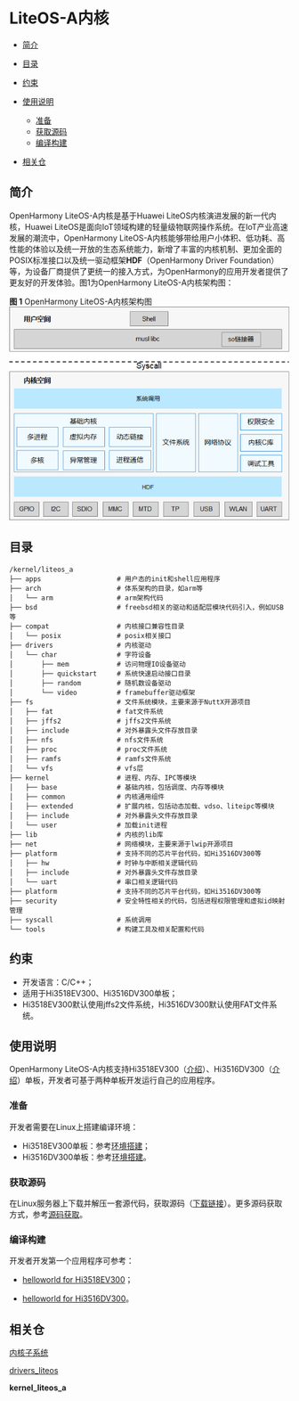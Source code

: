 # LiteOS-A内核<a name="ZH-CN_TOPIC_0000001096612501"></a>

-   [简介](#section11660541593)
-   [目录](#section161941989596)
-   [约束](#section119744591305)
-   [使用说明](#section741617511812)
    -   [准备](#section1579912573329)
    -   [获取源码](#section11443189655)
    -   [编译构建](#section2081013992812)

-   [相关仓](#section1371113476307)

## 简介<a name="section11660541593"></a>

OpenHarmony LiteOS-A内核是基于Huawei LiteOS内核演进发展的新一代内核，Huawei LiteOS是面向IoT领域构建的轻量级物联网操作系统。在IoT产业高速发展的潮流中，OpenHarmony LiteOS-A内核能够带给用户小体积、低功耗、高性能的体验以及统一开放的生态系统能力，新增了丰富的内核机制、更加全面的POSIX标准接口以及统一驱动框架**HDF**（OpenHarmony Driver Foundation）等，为设备厂商提供了更统一的接入方式，为OpenHarmony的应用开发者提供了更友好的开发体验。图1为OpenHarmony LiteOS-A内核架构图：

**图 1**  OpenHarmony LiteOS-A内核架构图<a name="fig27311582210"></a>  
![](figures/OpenHarmony-LiteOS-A内核架构图.png "OpenHarmony-LiteOS-A内核架构图")

## 目录<a name="section161941989596"></a>

```
/kernel/liteos_a
├── apps                   # 用户态的init和shell应用程序
├── arch                   # 体系架构的目录，如arm等
│   └── arm                # arm架构代码
├── bsd                    # freebsd相关的驱动和适配层模块代码引入，例如USB等
├── compat                 # 内核接口兼容性目录
│   └── posix              # posix相关接口
├── drivers                # 内核驱动
│   └── char               # 字符设备
│       ├── mem            # 访问物理IO设备驱动
│       ├── quickstart     # 系统快速启动接口目录
│       ├── random         # 随机数设备驱动
│       └── video          # framebuffer驱动框架
├── fs                     # 文件系统模块，主要来源于NuttX开源项目
│   ├── fat                # fat文件系统
│   ├── jffs2              # jffs2文件系统
│   ├── include            # 对外暴露头文件存放目录
│   ├── nfs                # nfs文件系统
│   ├── proc               # proc文件系统
│   ├── ramfs              # ramfs文件系统
│   └── vfs                # vfs层
├── kernel                 # 进程、内存、IPC等模块
│   ├── base               # 基础内核，包括调度、内存等模块
│   ├── common             # 内核通用组件
│   ├── extended           # 扩展内核，包括动态加载、vdso、liteipc等模块
│   ├── include            # 对外暴露头文件存放目录
│   └── user               # 加载init进程
├── lib                    # 内核的lib库
├── net                    # 网络模块，主要来源于lwip开源项目
├── platform               # 支持不同的芯片平台代码，如Hi3516DV300等
│   ├── hw                 # 时钟与中断相关逻辑代码
│   ├── include            # 对外暴露头文件存放目录
│   └── uart               # 串口相关逻辑代码
├── platform               # 支持不同的芯片平台代码，如Hi3516DV300等
├── security               # 安全特性相关的代码，包括进程权限管理和虚拟id映射管理
├── syscall                # 系统调用
└── tools                  # 构建工具及相关配置和代码
```

## 约束<a name="section119744591305"></a>

-   开发语言：C/C++；
-   适用于Hi3518EV300、Hi3516DV300单板；
-   Hi3518EV300默认使用jffs2文件系统，Hi3516DV300默认使用FAT文件系统。

## 使用说明<a name="section741617511812"></a>

OpenHarmony LiteOS-A内核支持Hi3518EV300（[介绍](https://gitee.com/openharmony/docs/blob/master/zh-cn/device-dev/quick-start/Hi3518%E5%BC%80%E5%8F%91%E6%9D%BF%E4%BB%8B%E7%BB%8D.md)）、Hi3516DV300（[介绍](https://gitee.com/openharmony/docs/blob/master/zh-cn/device-dev/quick-start/Hi3516%E5%BC%80%E5%8F%91%E6%9D%BF%E4%BB%8B%E7%BB%8D.md)）单板，开发者可基于两种单板开发运行自己的应用程序。

### 准备<a name="section1579912573329"></a>

开发者需要在Linux上搭建编译环境：

-   Hi3518EV300单板：参考[环境搭建](https://gitee.com/openharmony/docs/blob/master/zh-cn/device-dev/quick-start/%E6%90%AD%E5%BB%BA%E7%8E%AF%E5%A2%83.md)；
-   Hi3516DV300单板：参考[环境搭建](https://gitee.com/openharmony/docs/blob/master/zh-cn/device-dev/quick-start/Hi3516%E6%90%AD%E5%BB%BA%E7%8E%AF%E5%A2%83.md)。

### 获取源码<a name="section11443189655"></a>

在Linux服务器上下载并解压一套源代码，获取源码（[下载链接](https://repo.huaweicloud.com/harmonyos/os/1.0.1/code-1.0.1.tar.gz)）。更多源码获取方式，参考[源码获取](https://gitee.com/openharmony/docs/blob/master/zh-cn/device-dev/get-code/%E6%BA%90%E7%A0%81%E8%8E%B7%E5%8F%96.md)。

### 编译构建<a name="section2081013992812"></a>

开发者开发第一个应用程序可参考：

-   [helloworld for Hi3518EV300](https://gitee.com/openharmony/docs/blob/master/zh-cn/device-dev/quick-start/%E5%BC%80%E5%8F%91Hi3518%E7%AC%AC%E4%B8%80%E4%B8%AA%E7%A4%BA%E4%BE%8B%E7%A8%8B%E5%BA%8F.md)；

-   [helloworld for Hi3516DV300](https://gitee.com/openharmony/docs/blob/master/zh-cn/device-dev/quick-start/%E5%BC%80%E5%8F%91Hi3516%E7%AC%AC%E4%B8%80%E4%B8%AA%E5%BA%94%E7%94%A8%E7%A8%8B%E5%BA%8F%E7%A4%BA%E4%BE%8B.md)。

## 相关仓<a name="section1371113476307"></a>

[内核子系统](https://gitee.com/openharmony/docs/blob/master/zh-cn/readme/%E5%86%85%E6%A0%B8%E5%AD%90%E7%B3%BB%E7%BB%9F.md)

[drivers\_liteos](https://gitee.com/openharmony/drivers_liteos/blob/master/README_zh.md)

**kernel\_liteos\_a**

